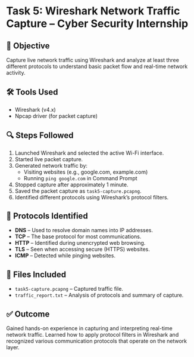 # Task 5: Wireshark Network Traffic Capture – Cyber Security Internship

## 🎯 Objective
Capture live network traffic using Wireshark and analyze at least three different protocols to understand basic packet flow and real-time network activity.

## 🛠 Tools Used
- Wireshark (v4.x)
- Npcap driver (for packet capture)

## 🔍 Steps Followed

1. Launched Wireshark and selected the active Wi-Fi interface.
2. Started live packet capture.
3. Generated network traffic by:
   - Visiting websites (e.g., google.com, example.com)
   - Running `ping google.com` in Command Prompt
4. Stopped capture after approximately 1 minute.
5. Saved the packet capture as `task5-capture.pcapng`.
6. Identified different protocols using Wireshark’s protocol filters.

## 📡 Protocols Identified

- **DNS** – Used to resolve domain names into IP addresses.
- **TCP** – The base protocol for most communications.
- **HTTP** – Identified during unencrypted web browsing.
- **TLS** – Seen when accessing secure (HTTPS) websites.
- **ICMP** – Detected while pinging websites.

## 📁 Files Included

- `task5-capture.pcapng` – Captured traffic file.
- `traffic_report.txt` – Analysis of protocols and summary of capture.

## ✅ Outcome

Gained hands-on experience in capturing and interpreting real-time network traffic. Learned how to apply protocol filters in Wireshark and recognized various communication protocols that operate on the network layer.

